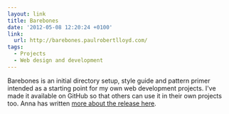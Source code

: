 ```yaml
---
layout: link
title: Barebones
date: '2012-05-08 12:20:24 +0100'
link:
  url: http://barebones.paulrobertlloyd.com/
tags:
  - Projects
  - Web design and development
---
```

Barebones is an initial directory setup, style guide and pattern primer intended as a starting point for my own web development projects. I've made it available on GitHub so that others can use it in their own projects too. Anna has written [more about the release here][1].

[1]: http://maban.co.uk/69
